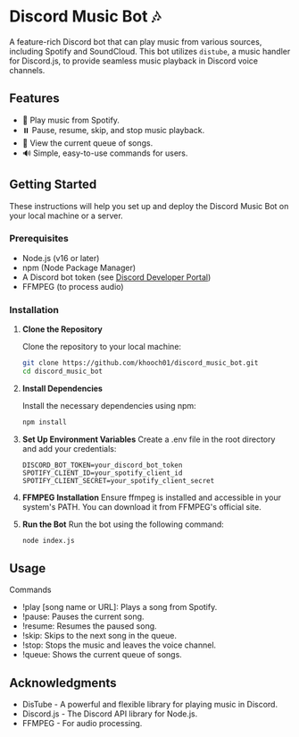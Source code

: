 # Discord Music Bot 🎶

A feature-rich Discord bot that can play music from various sources, including Spotify and SoundCloud. This bot utilizes `distube`, a music handler for Discord.js, to provide seamless music playback in Discord voice channels.

## Features

- 🎵 Play music from Spotify.
- ⏸️ Pause, resume, skip, and stop music playback.
- 📜 View the current queue of songs.
- 🔊 Simple, easy-to-use commands for users.

## Getting Started

These instructions will help you set up and deploy the Discord Music Bot on your local machine or a server.

### Prerequisites

- Node.js (v16 or later)
- npm (Node Package Manager)
- A Discord bot token (see [Discord Developer Portal](https://discord.com/developers/applications))
- FFMPEG (to process audio)

### Installation

1. **Clone the Repository**

   Clone the repository to your local machine:

   ```bash
   git clone https://github.com/khooch01/discord_music_bot.git
   cd discord_music_bot

2. **Install Dependencies**

    Install the necessary dependencies using npm:

    ```bash
    npm install

3. **Set Up Environment Variables**
    Create a .env file in the root directory and add your credentials:

    ```env
    DISCORD_BOT_TOKEN=your_discord_bot_token
    SPOTIFY_CLIENT_ID=your_spotify_client_id
    SPOTIFY_CLIENT_SECRET=your_spotify_client_secret

4. **FFMPEG Installation**
    Ensure ffmpeg is installed and accessible in your system's PATH. You can download it from FFMPEG's official site.

5. **Run the Bot**
    Run the bot using the following command:
    ```bash
    node index.js

## Usage
Commands
- !play [song name or URL]: Plays a song from Spotify.
- !pause: Pauses the current song.
- !resume: Resumes the paused song.
- !skip: Skips to the next song in the queue.
- !stop: Stops the music and leaves the voice channel.
- !queue: Shows the current queue of songs.

## Acknowledgments
- DisTube - A powerful and flexible library for playing music in Discord.
- Discord.js - The Discord API library for Node.js.
- FFMPEG - For audio processing.
